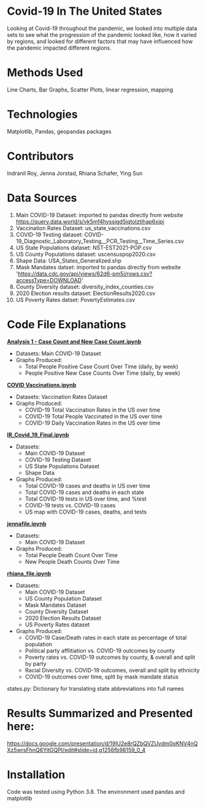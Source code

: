 # Covid-19 In The United States
Looking at Covid-19 throughout the pandemic, we looked into multiple data sets to see what the progression of the pandemic looked like, how it varied by regions, and looked for different factors that may have influenced how the pandemic impacted different regions. 

# Methods Used
Line Charts, Bar Graphs, Scatter Plots, linear regression, mapping 

# Technologies
Matplotlib, Pandas, geopandas packages 

# Contributors
Indranil Roy, Jenna Jorstad, Rhiana Schafer, Ying Sun 

# Data Sources
1. Main COVID-19 Dataset: imported to pandas directly from website https://query.data.world/s/vk5mf4hyssjgd5iqtolztihap6xjpi
2. Vaccination Rates Dataset: us_state_vaccinations.csv
3. COVID-19 Testing dataset: COVID-19_Diagnostic_Laboratory_Testing__PCR_Testing__Time_Series.csv 
4. US State Populations dataset: NST-EST2021-POP.csv
5. US County Populations dataset: uscensuspop2020.csv
6. Shape Data: USA_States_Generalized.shp
7. Mask Mandates datset: imported to pandas directly from website 'https://data.cdc.gov/api/views/62d6-pm5i/rows.csv?accessType=DOWNLOAD'
8. County Diversity dataset: diversity_index_counties.csv
9. 2020 Election results dataset: ElectionResults2020.csv
10. US Poverty Rates datset: PovertyEstimates.csv

# Code File Explanations
<u><b>Analysis 1 - Case Count and New Case Count.ipynb</u></b>
<ul><li>Datasets: Main COVID-19 Dataset</li>
<li>Graphs Produced: <ul>
        <li>Total People Positive Case Count Over Time (daily, by week)</li>
        <li>People Positive New Case Counts Over Time (daily, by week)</li></ul></ul>
        
<u><b>COVID Vaccinations.ipynb</u></b>
<ul><li>Datasets: Vaccination Rates Dataset</li>
<li>Graphs Produced:<ul>
        <li>COVID-19 Total Vaccination Rates in the US over time</li>            
        <li>COVID-19 Total People Vaccinated in the US over time</li>
        <li>COVID-19 Daily Vaccination Rates in the US over time</li></ul></ul>

<u><b>IR_Covid_19_Final.ipynb</u></b>
<ul><li>Datasets: <ul>
        <li>Main COVID-19 Dataset</li>
        <li>COVID-19 Testing Dataset</li>
        <li>US State Populations Dataset</li>
        <li>Shape Data</li></ul>
<li>Graphs Produced: <ul>
        <li>Total COVID-19 cases and deaths in US over time</li>
        <li>Total COVID-19 cases and deaths in each state</li>
        <li>Total COVID-19 tests in US over time, and %test </li>
        <li>COVID-19 tests vs. COVID-19 cases</li>
        <li>US map with COVID-19 cases, deaths, and tests</li></ul></ul>
        
<u><b>jennafile.ipynb</u></b>
<ul><li>Datasets: <ul>
        <li>Main COVID-19 Dataset</li></ul>
<li>Graphs Produced: <ul>
        <li>Total People Death Count Over Time</li>
        <li>New People Death Counts Over Time</li></ul></ul>
       
<u><b>rhiana_file.ipynb</u></b>
<ul><li>Datasets: <ul>
        <li>Main COVID-19 Dataset</li>
        <li>US County Population Dataset</li>
        <li>Mask Mandates Dataset</li>
        <li>County Diversity Dataset</li>
        <li>2020 Election Results Dataset</li>
        <li>US Poverty Rates dataset</li></ul>             
<li>Graphs Produced: <ul>
        <li>COVID-19 Case/Death rates in each state as percentage of total population</li>
        <li>Political party afflitiation vs. COVID-19 outcomes by county</li>
        <li>Poverty rates vs. COVID-19 outcomes by county, & overall and split by party</li>
        <li>Racial Diversity vs. COVID-19 outcomes, overall and split by ethnicity</li>
        <li>COVID-19 outcomes over time, split by mask mandate status</li></ul></ul>           
              
states.py: Dictionary for translating state abbreviations into full names

# Results Summarized and Presented here:
https://docs.google.com/presentation/d/19lU2e8rQZbQVZUvdm0qKNV4nQXz5wrsFhnQ6YitGQPI/edit#slide=id.g1256fb98159_0_4


# Installation 
Code was tested using Python 3.8. The environment used pandas and matplotlib

